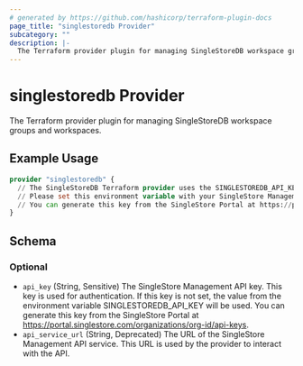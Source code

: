 ```yaml
---
# generated by https://github.com/hashicorp/terraform-plugin-docs
page_title: "singlestoredb Provider"
subcategory: ""
description: |-
  The Terraform provider plugin for managing SingleStoreDB workspace groups and workspaces.
---
```


# singlestoredb Provider

The Terraform provider plugin for managing SingleStoreDB workspace groups and workspaces.

## Example Usage

```terraform
provider "singlestoredb" {
  // The SingleStoreDB Terraform provider uses the SINGLESTOREDB_API_KEY environment variable for authentication. 
  // Please set this environment variable with your SingleStore Management API key.
  // You can generate this key from the SingleStore Portal at https://portal.singlestore.com/organizations/org-id/api-keys.
}
```

<!-- schema generated by tfplugindocs -->
## Schema

### Optional

- `api_key` (String, Sensitive) The SingleStore Management API key. This key is used for authentication. If this key is not set, the value from the environment variable SINGLESTOREDB_API_KEY will be used. You can generate this key from the SingleStore Portal at https://portal.singlestore.com/organizations/org-id/api-keys.
- `api_service_url` (String, Deprecated) The URL of the SingleStore Management API service. This URL is used by the provider to interact with the API.
